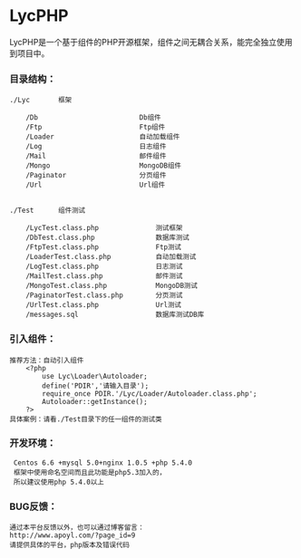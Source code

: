 LycPHP
======

LycPHP是一个基于组件的PHP开源框架，组件之间无耦合关系，能完全独立使用到项目中。

### 目录结构：

	./Lyc		框架
	
		/Db							Db组件
		/Ftp						Ftp组件
		/Loader						自动加载组件
		/Log						日志组件
		/Mail						邮件组件
		/Mongo						MongoDB组件
		/Paginator					分页组件
		/Url						Url组件
	
	
	./Test		组件测试
	
		/LycTest.class.php				测试框架
		/DbTest.class.php				数据库测试
		/FtpTest.class.php				Ftp测试
		/LoaderTest.class.php			自动加载测试
		/LogTest.class.php				日志测试
		/MailTest.class.php				邮件测试
		/MongoTest.class.php			MongoDB测试
		/PaginatorTest.class.php		分页测试
		/UrlTest.class.php				Url测试
		/messages.sql					数据库测试DB库	  


### 引入组件：

	推荐方法：自动引入组件
		<?php
			use Lyc\Loader\Autoloader;
			define('PDIR','请输入目录');
			require_once PDIR.'/Lyc/Loader/Autoloader.class.php';
			Autoloader::getInstance();
		?>
	具体案例：请看./Test目录下的任一组件的测试类

		
### 开发环境：

	 Centos 6.6 +mysql 5.0+nginx 1.0.5 +php 5.4.0
	 框架中使用命名空间而且此功能是php5.3加入的，
	 所以建议使用php 5.4.0以上


### BUG反馈：

	通过本平台反馈以外，也可以通过博客留言：
	http://www.apoyl.com/?page_id=9
	请提供具体的平台，php版本及错误代码
	
		  		    
